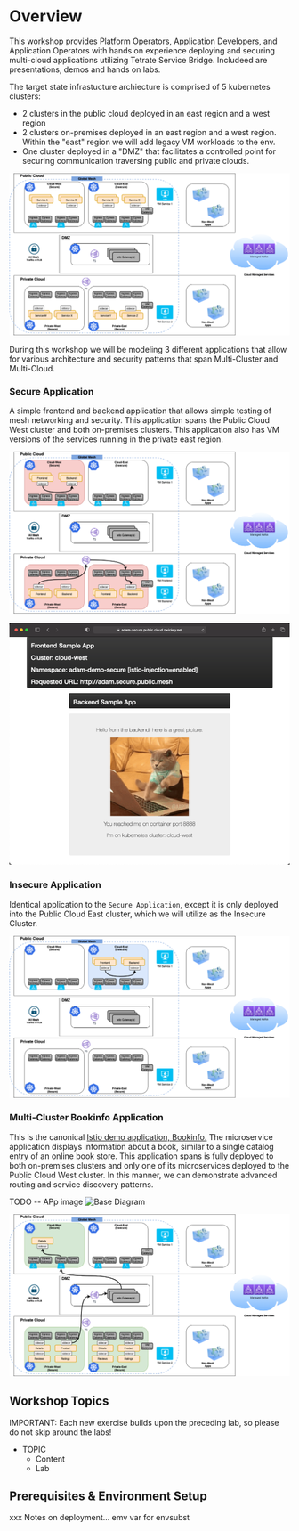 # Overview
This workshop provides Platform Operators, Application Developers, and Application Operators with hands on experience deploying and securing multi-cloud applications utilizing Tetrate Service Bridge.  Includeed are presentations, demos and hands on labs.

The target state infrastucture archiecture is comprised of 5 kubernetes clusters:
- 2 clusters in the public cloud deployed in an east region and a west region
- 2 clusters on-premises deployed in an east region and a west region.  Within the "east" region we will add legacy VM workloads to the env.
- One cluster deployed in a "DMZ" that facilitates a controlled point for securing communication traversing public and private clouds.

![Base Diagram](images/infra-arch.png)

During this workshop we will be modeling 3 different applications that allow for various architecture and security patterns that span Multi-Cluster and Multi-Cloud.

### Secure Application
A simple frontend and backend application that allows simple testing of mesh networking and security.  This application spans the Public Cloud West cluster and both on-premises clusters.  This application also has VM versions of the services running in the private east region.

![Base Diagram](images/secure-app-arch.png)

![Base Diagram](images/secure-app.png)

### Insecure Application
Identical application to the `Secure Application`, except it is only deployed into the Public Cloud East cluster, which we will utilize as the Insecure Cluster.

![Base Diagram](images/insecure-app-arch.png)

### Multi-Cluster Bookinfo Application
This is the canonical [Istio demo application, Bookinfo.](https://istio.io/latest/docs/examples/bookinfo/)  The microservice application displays information about a book, similar to a single catalog entry of an online book store.  This application spans is fully deployed to both on-premises clusters and only one of its microservices deployed to the Public Cloud West cluster.  In this manner, we can demonstrate advanced routing and service discovery patterns.

TODO -- APp image ![Base Diagram](images/bookinfo.png)

![Base Diagram](images/bookinfo-app-arch.png)

## Workshop Topics
IMPORTANT: Each new exercise builds upon the preceding lab, so please do not skip around the labs!

- TOPIC
    - Content
    - Lab


## Prerequisites & Environment Setup
xxx
Notes on deployment... emv var for envsubst